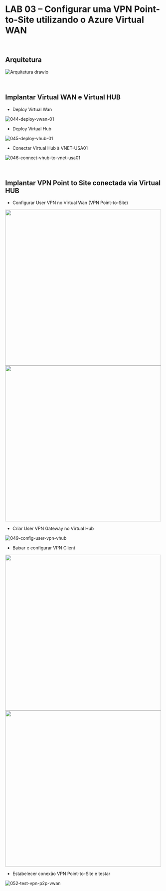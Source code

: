 # LAB 03 – Configurar uma VPN Point-to-Site utilizando o Azure Virtual WAN

&nbsp;
&nbsp;
&nbsp;
&nbsp;
&nbsp;
&nbsp;

## Arquitetura

![Arquitetura drawio](https://user-images.githubusercontent.com/25647623/227754434-22814360-e803-40e6-9adf-49377580b954.png)

&nbsp;
&nbsp;
&nbsp;
&nbsp;
&nbsp;
&nbsp;

## Implantar Virtual WAN e Virtual HUB

* Deploy Virtual Wan

![044-deploy-vwan-01](https://user-images.githubusercontent.com/25647623/227754454-bb867cec-7930-4846-bf8f-2a6b4633e4cf.png)

* Deploy Virtual Hub

![045-deploy-vhub-01](https://user-images.githubusercontent.com/25647623/227754460-3d503f74-d57d-43ca-b3ae-5b8e5d208085.png)

* Conectar Virtual Hub à VNET-USA01

![046-connect-vhub-to-vnet-usa01](https://user-images.githubusercontent.com/25647623/227754471-b4f91e9e-5f6b-45e4-ba0a-6842f39e1c6a.png)

&nbsp;
&nbsp;
&nbsp;
&nbsp;
&nbsp;
&nbsp;

## Implantar VPN Point to Site conectada via Virtual HUB

* Configurar User VPN no Virtual Wan (VPN Point-to-Site)

<img src="https://user-images.githubusercontent.com/25647623/227754481-1b0663c4-1a21-42b1-8a27-6a0bc186c224.png" width="500px"></img>
<img src="https://user-images.githubusercontent.com/25647623/227754523-83263d79-0183-4a9b-88bc-7da1722ddb93.png" width="500px"></img>

* Criar User VPN Gateway no Virtual Hub

![049-config-user-vpn-vhub](https://user-images.githubusercontent.com/25647623/227754678-f33d011d-5c96-40a7-ab59-fbbc270e0164.png)

* Baixar e configurar VPN Client

<img src="https://user-images.githubusercontent.com/25647623/227754696-290d1cc8-f298-46d6-96c0-e1ec75de1987.png" width="500px"></img>
<img src="https://user-images.githubusercontent.com/25647623/227754698-d22156f2-2f23-4c1e-bb4d-66196471cb3f.png" width="500px"></img>

* Estabelecer conexão VPN Point-to-Site e testar

![052-test-vpn-p2p-vwan](https://user-images.githubusercontent.com/25647623/227754706-ef588a3b-bb65-4d60-92ee-f70471f89215.png)
